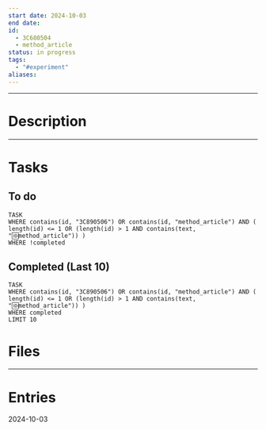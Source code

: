 ```yaml
---
start date: 2024-10-03
end date: 
id: 
  - 3C680504
  - method_article
status: in progress
tags:
  - "#experiment"
aliases:
---
```

---
# Description


---
# Tasks
## To do
```dataview
TASK
WHERE contains(id, "3C890506") OR contains(id, "method_article") AND ( length(id) <= 1 OR (length(id) > 1 AND contains(text, "🆔method_article")) )
WHERE !completed
```
## Completed (Last 10)
```dataview 
TASK
WHERE contains(id, "3C890506") OR contains(id, "method_article") AND ( length(id) <= 1 OR (length(id) > 1 AND contains(text, "🆔method_article")) )
WHERE completed
LIMIT 10
```
# Files


---
# Entries
2024-10-03
